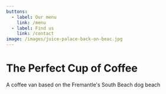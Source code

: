 ```yaml
---
buttons:
  - label: Our menu
    link: /menu
  - label: Find us
    link: /contact
image: /images/juice-palace-back-on-beac.jpg
---
```


# The **Perfect** Cup of Coffee

A coffee van based on the Fremantle's South Beach dog beach
